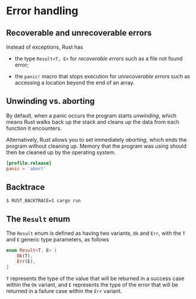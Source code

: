 # Error handling

## Recoverable and unrecoverable errors

Instead of exceptions, Rust has 

- the type `Result<T, E>` for *recoverable errors* 
such as a file not found error;

- the `panic!` macro that stops execution for *unrecoverable errors* 
such as accessing a location beyond the end of an array.

## Unwinding vs. aborting

By default, when a panic occurs the program starts *unwinding*, 
which means Rust walks back up the stack and cleans up the data from each function it encounters.

Alternatively, Rust allows you to set immediately *aborting*, 
which ends the program without cleaning up.
Memory that the program was using should then be cleaned up by the operating system.

```toml
[profile.release]
panic = 'abort'
```

## Backtrace

```unix
$ RUST_BACKTRACE=1 cargo run
```

## The `Result` enum

The `Result` enum is defined as having two variants, `Ok` and `Err`,
with the `T` and `E` generic type parameters, as follows

```rust
enum Result<T, E> {
    Ok(T),
    Err(E),
}
```

`T` represents the type of the value 
that will be returned in a success case within the `Ok` variant, 
and `E` represents the type of the error 
that will be returned in a failure case within the `Err` variant.
